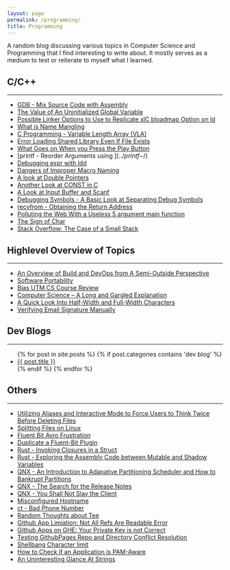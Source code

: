 ```yaml
---
layout: page
permalink: /programming/
title: Programming
---
```

A random blog discussing various topics in Computer Science and Programming that I find interesting to write about. It mostly serves as a medium to test or reiterate to myself what I learned.

## C/C++

---
* [GDB - Mix Source Code with Assembly](../gdb-dissassemble-src/)
* [The Value of An Uninitialized Global Variable](../global-init-val/)
* [Possible Linker Options to Use to Replicate xlC bloadmap Option on ld](../bloadmap-gcc-alt/)
* [What is Name Mangling](../extern-c-name-mangling/)
* [C Programming - Variable Length Array (VLA)](../variable-len-arr/)
* [Error Loading Shared Library Even If File Exists](../lddconfig/)
* [What Goes on When you Press the Play Button](../building-code/)
* [printf - Reorder Arguments using $](../printf-$/)
* [Debugging expr with ldd](../ldd-to-debug-expr/)
* [Dangers of Improper Macro Naming](../dangers-of-improper-macro-naming/)
* [A look at Double Pointers](../double-pointers/)
* [Another Look at CONST in C](../c-const/)
* [A Look at Input Buffer and Scanf](../a-look-at-input-buffer-using-scanf/)
* [Debugging Symbols - A Basic Look at Separating Debug Symbols](../debugging-symbols/)
* [recvfrom - Obtaining the Return Address](../recvfrom-ret-addr/)
* [Polluting the Web With a Useless 5 argument main function](../useless-main/)
* [The Sign of Char](../sign-of-char/)
* [Stack Overflow: The Case of a Small Stack](../small-stack/)

## Highlevel Overview of Topics

---

* [An Overview of Build and DevOps from A Semi-Outside Perspective](../build-team/)
* [Software Portability](../software-ports/)
* [Bias UTM CS Course Review](../bias-utm-cs-course-review/)
* [Computer Science – A Long and Gargled Explanation](../computer-science-a-long-and-gargled-explanation/)
* [A Quick Look Into Half-Width and Full-Width Characters](../halfwidth-fullwidth-encoding/)
* [Verifying Email Signature Manually](../signature-verification/)

## Dev Blogs

---

<ul>                                                                            
{% for post in site.posts %}                                                    
{% if post.categories contains 'dev blog' %}
<li><a href = '..{{post.url}}'>{{ post.title }}</a></li>                        
{% endif %}                                                                     
{% endfor %}                                                                    
</ul>        

## Others

---

* [Utilizing Aliases and Interactive Mode to Force Users to Think Twice Before Deleting Files](../alias-interactive/)
* [Splitting Files on Linux](../split-files/)
* [Fluent Bit Avro Frustration](https://zakuarbor.github.io/blog/avro-fluentbit-header/)
* [Duplicate a Fluent-Bit Plugin](https://zakuarbor.github.io/blog/fluentd-kafka-copy/)
* [Rust - Invoking Closures in a Struct](../rust-closure-invoke/)
* [Rust - Exploring the Assembly Code between Mutable and Shadow Variables](../rust-shadow-vs-mut/)
* [QNX - An Introduction to Adapative Partitioning Scheduler and How to Bankrupt Partitions](../qnx-aps/)
* [QNX - The Search for the Release Notes](../qnx-release-notes/)
* [QNX - You Shall Not Slay the Client](../cannot-kill-process/)
* [Misconfigured Hostname](../misconfigured-hostname/)
* [ct - Bad Phone Number](../ct-bad-phone-number/)
* [Random Thoughts about Tee](../random-thoughts-about-tee/)
* [Github App Limiation: Not All Refs Are Readable Error](../github-app-limitation-not-all-refs-are-readable-error/)
* [Github Apps on GHE: Your Private Key is not Correct](../github-apps-on-ghe-your-private-key-is-not-correct/)
* [Testing GithubPages Repo and Directory Conflict Resolution](../github-pages-behavior/)
* [Shellbang Character limit](../shellbang-char-limit/)
* [How to Check if an Application is PAM-Aware](../pam-aware/)
* [An Uninteresting Glance At Strings](..string-asm/)



